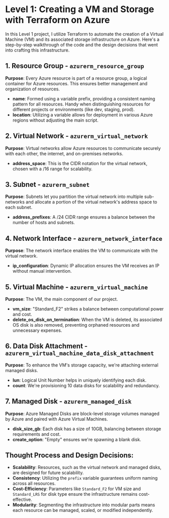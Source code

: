 # Level 1: Creating a VM and Storage with Terraform on Azure

In this Level 1 project, I utilize Terraform to automate the creation of a Virtual Machine (VM) and its associated storage infrastructure on Azure. Here's a step-by-step walkthrough of the code and the design decisions that went into crafting this infrastructure.

## 1. **Resource Group - `azurerm_resource_group`**
**Purpose**: Every Azure resource is part of a resource group, a logical container for Azure resources. This ensures better management and organization of resources.

- **name**: Formed using a variable prefix, providing a consistent naming pattern for all resources. Handy when distinguishing resources for different projects or environments (like dev, staging, prod).
- **location**: Utilizing a variable allows for deployment in various Azure regions without adjusting the main script.

## 2. **Virtual Network - `azurerm_virtual_network`**
**Purpose**: Virtual networks allow Azure resources to communicate securely with each other, the internet, and on-premises networks.

- **address_space**: This is the CIDR notation for the virtual network, chosen with a /16 range for scalability.

## 3. **Subnet - `azurerm_subnet`**
**Purpose**: Subnets let you partition the virtual network into multiple sub-networks and allocate a portion of the virtual network's address space to each subnet.

- **address_prefixes**: A /24 CIDR range ensures a balance between the number of hosts and subnets.

## 4. **Network Interface - `azurerm_network_interface`**
**Purpose**: The network interface enables the VM to communicate with the virtual network.

- **ip_configuration**: Dynamic IP allocation ensures the VM receives an IP without manual intervention.

## 5. **Virtual Machine - `azurerm_virtual_machine`**
**Purpose**: The VM, the main component of our project.

- **vm_size**: "Standard_F2" strikes a balance between computational power and cost.
- **delete_os_disk_on_termination**: When the VM is deleted, its associated OS disk is also removed, preventing orphaned resources and unnecessary expenses.

## 6. **Data Disk Attachment - `azurerm_virtual_machine_data_disk_attachment`**
**Purpose**: To enhance the VM's storage capacity, we're attaching external managed disks.

- **lun**: Logical Unit Number helps in uniquely identifying each disk.
- **count**: We're provisioning 10 data disks for scalability and redundancy.

## 7. **Managed Disk - `azurerm_managed_disk`**
**Purpose**: Azure Managed Disks are block-level storage volumes managed by Azure and paired with Azure Virtual Machines.

- **disk_size_gb**: Each disk has a size of 10GB, balancing between storage requirements and cost.
- **create_option**: "Empty" ensures we're spawning a blank disk.

## Thought Process and Design Decisions:
- **Scalability**: Resources, such as the virtual network and managed disks, are designed for future scalability.
- **Consistency**: Utilizing the `prefix` variable guarantees uniform naming across all resources.
- **Cost-Efficiency**: Parameters like `Standard_F2` for VM size and `Standard_LRS` for disk type ensure the infrastructure remains cost-effective.
- **Modularity**: Segmenting the infrastructure into modular parts means each resource can be managed, scaled, or modified independently.

